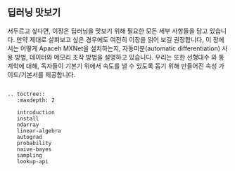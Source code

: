 ## 딥러닝 맛보기

서두르고 싶다면, 이장은 딥러닝을 맛보기 위해 필요한 모든 세부 사항들을 담고 있습니다. 만약 제대로
살펴보고 싶은 경우에도 여전히 이장을 읽어 보길 권장합니다, 이 장에서는 어떻게 Apaceh MXNet을
설치하는지, 자동미분(automatic differentiation) 사용 방법, 데이터와 메모리 조작 방법을
설명하고 있습니다. 우리는 또한 선형대수 와 통계학에 대해, 독자들이 기본기 위에서 속도를 낼 수 있도록 
돕기 위해 만들어진 속성 가이드/기본서를 제공합니다.

```eval_rst

.. toctree::
   :maxdepth: 2

   introduction
   install
   ndarray
   linear-algebra
   autograd
   probability
   naive-bayes
   sampling
   lookup-api

```
